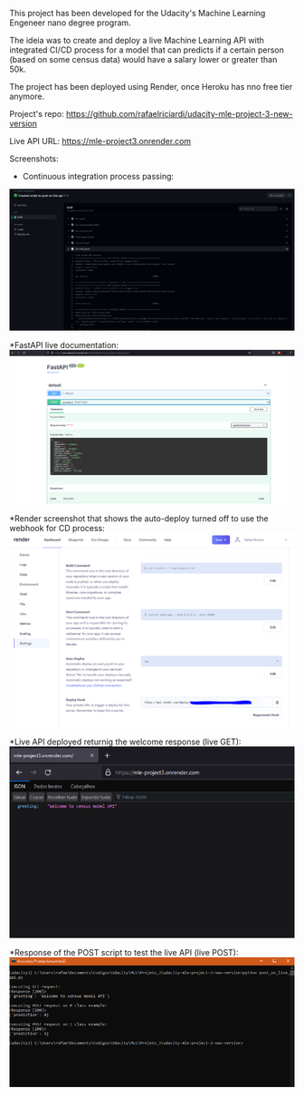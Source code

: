 This project has been developed for the Udacity's Machine Learning Engeneer nano degree program.

The ideia was to create and deploy a live Machine Learning API with integrated CI/CD process for a model that can predicts if a certain person (based on some census data) would have a salary lower or greater than 50k.

The project has been deployed using Render, once Heroku has nno free tier anymore.

Project's repo: https://github.com/rafaelriciardi/udacity-mle-project-3-new-version

Live API URL: https://mle-project3.onrender.com

Screenshots:

* Continuous integration process passing:
<img alt="Continuous integration process passing" src="https://github.com/rafaelriciardi/udacity-mle-project-3-new-version/blob/main/screenshots/continuous_integration.png">

*FastAPI live documentation: 
<img alt="FastAPI live documentation" src="https://github.com/rafaelriciardi/udacity-mle-project-3-new-version/blob/main/screenshots/example.png">

*Render screenshot that shows the auto-deploy turned off to use the webhook for CD process:
<img alt="CD configuration on Render" src="https://github.com/rafaelriciardi/udacity-mle-project-3-new-version/blob/main/screenshots/continuous_deloyment.png">

*Live API deployed returnig the welcome response (live GET):
<img alt="Welcome response" src="https://github.com/rafaelriciardi/udacity-mle-project-3-new-version/blob/main/screenshots/live_get.png">

*Response of the POST script to test the live API (live POST):
<img alt="POST response" src="https://github.com/rafaelriciardi/udacity-mle-project-3-new-version/blob/main/screenshots/live_post.png">